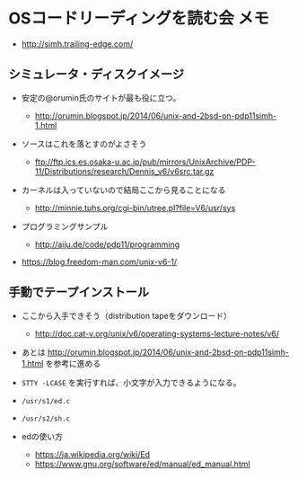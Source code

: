 # OSコードリーディングを読む会 メモ

- http://simh.trailing-edge.com/

## シミュレータ・ディスクイメージ
- 安定の@orumin氏のサイトが最も役に立つ。
  - http://orumin.blogspot.jp/2014/06/unix-and-2bsd-on-pdp11simh-1.html
  
- ソースはこれを落とすのがよさそう
  - ftp://ftp.ics.es.osaka-u.ac.jp/pub/mirrors/UnixArchive/PDP-11/Distributions/research/Dennis_v6/v6src.tar.gz

- カーネルは入っていないので結局ここから見ることになる
  - http://minnie.tuhs.org/cgi-bin/utree.pl?file=V6/usr/sys

- プログラミングサンプル
  - http://aiju.de/code/pdp11/programming
  
- https://blog.freedom-man.com/unix-v6-1/


## 手動でテープインストール

- ここから入手できそう（distribution tapeをダウンロード）
  - http://doc.cat-v.org/unix/v6/operating-systems-lecture-notes/v6/

- あとは http://orumin.blogspot.jp/2014/06/unix-and-2bsd-on-pdp11simh-1.html を参考に進める

- `STTY -LCASE` を実行すれば、小文字が入力できるようになる。

- `/usr/s1/ed.c`
- `/usr/s2/sh.c`

- edの使い方
  - https://ja.wikipedia.org/wiki/Ed
  - https://www.gnu.org/software/ed/manual/ed_manual.html
